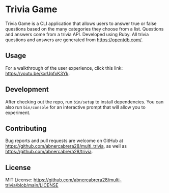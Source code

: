 # Trivia Game

Trivia Game is a CLI application that allows users to answer true or false questions based on the many categories they choose from a list. Questions and answers come from a trivia API. Developed using Ruby. All trivia questions and answers are generated from https://opentdb.com/.

## Usage

For a walkthrough of the user experience, click this link: https://youtu.be/kxrUpfxK3Yk.

## Development

After checking out the repo, run `bin/setup` to install dependencies. You can also run `bin/console` for an interactive prompt that will allow you to experiment.

## Contributing

Bug reports and pull requests are welcome on GitHub at https://github.com/abnercabrera28/multi_trivia, as well as https://github.com/abnercabrera28/trivia.

## License

MIT License: https://github.com/abnercabrera28/multi-trivia/blob/main/LICENSE 

